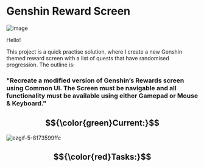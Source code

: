 # Genshin Reward Screen 

![image](https://github.com/user-attachments/assets/5d145116-b8cc-48be-898e-8bf5b527711c)

Hello!

This project is a quick practise solution, where I create a new Genshin themed reward screen with a list of quests that have randomised progression. The outline is:

### "Recreate a modified version of Genshin’s Rewards screen using Common UI. The Screen must be navigable and all functionality must be available using either Gamepad or Mouse & Keyboard." 

## 	$${\color{green}Current:}$$
![ezgif-5-8173599ffc](https://github.com/user-attachments/assets/246a1426-4bff-404c-9ba3-dba27ea44e06)



## $${\color{red}Tasks:}$$
